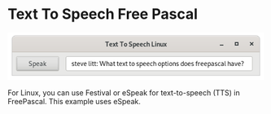 # Text To Speech Free Pascal
![Alt text](https://github.com/Aruna-Hewapathirane/texttospeech/blob/main/Screenshot%20from%202025-02-04%2022-30-23.png)

For Linux, you can use Festival or eSpeak for text-to-speech (TTS) in FreePascal. This example uses eSpeak.
